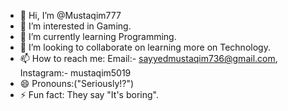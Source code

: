 - 👋 Hi, I’m @Mustaqim777
- 👀 I’m interested in Gaming.
- 🌱 I’m currently learning Programming.
- 💞️ I’m looking to collaborate on learning more on Technology.
- 📫 How to reach me: Email:- sayyedmustaqim736@gmail.com, Instagram:- mustaqim5019
- 😄 Pronouns:("Seriously!?")
- ⚡ Fun fact: They say "It's boring".

<!---
Mustaqim777/Mustaqim777 is a ✨ special ✨ repository because its `README.md` (this file) appears on your GitHub profile.
You can click the Preview link to take a look at your changes.
--->
